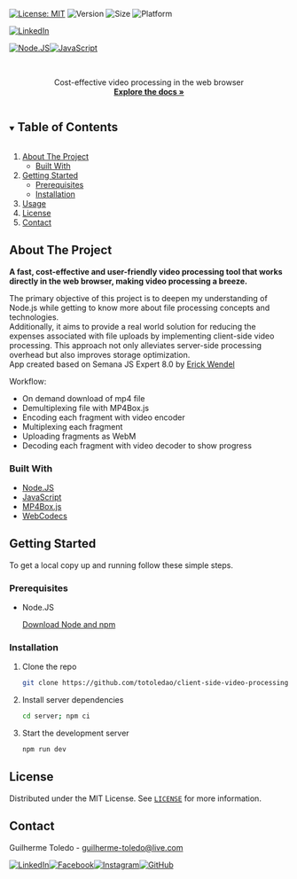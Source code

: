[![License: MIT][license-shield]][license-url]
![Version](https://img.shields.io/badge/version-1.0.0-6bd4a7)
![Size](https://img.shields.io/github/repo-size/totoledao/client-side-video-processing)
![Platform](https://img.shields.io/badge/platform-Web-7F00FF)

[![LinkedIn][linkedin-shield]][linkedin-url]

[![Node.JS][nodejs-shield]][nodejs-url][![JavaScript][javascript-shield]][javascript-url]

<!-- PROJECT LOGO -->
<br />
<p align="center">
  <a href="https://github.com/totoledao/client-side-video-processing">
    <!-- <img src="web\src\assets\logo.svg" alt="SpaceTime Logo" width="250"> -->
  </a>
  
  <p align="center">
    Cost-effective video processing in the web browser
    <br />
    <a href="https://github.com/totoledao/client-side-video-processing"><strong>Explore the docs »</strong></a>    
  </p>
</p>

<!-- TABLE OF CONTENTS -->
<details open="open">
  <summary><h2 style="display: inline-block">Table of Contents</h2></summary>
  <ol>
    <li>
      <a href="#about-the-project">About The Project</a>
      <ul>
        <li><a href="#built-with">Built With</a></li>
      </ul>
    </li>
    <li>
      <a href="#getting-started">Getting Started</a>
      <ul>
        <li><a href="#prerequisites">Prerequisites</a></li>
        <li><a href="#installation">Installation</a></li>
      </ul>
    </li>    
    <li><a href="#usage">Usage</a></li>
    <li><a href="#license">License</a></li>
    <li><a href="#contact">Contact</a></li>    
  </ol>
</details>

<!-- ABOUT THE PROJECT -->

## About The Project

**A fast, cost-effective and user-friendly video processing tool that works directly in the web browser, making video processing a breeze.**

The primary objective of this project is to deepen my understanding of Node.js while getting to know more about file processing concepts and technologies.<br>
Additionally, it aims to provide a real world solution for reducing the expenses associated with file uploads by implementing client-side video processing. This approach not only alleviates server-side processing overhead but also improves storage optimization.<br>
App created based on Semana JS Expert 8.0 by [Erick Wendel](https://cursos.erickwendel.com.br/)

Workflow:

- On demand download of mp4 file
- Demultiplexing file with MP4Box.js
- Encoding each fragment with video encoder
- Multiplexing each fragment
- Uploading fragments as WebM
- Decoding each fragment with video decoder to show progress

### Built With

- [Node.JS][nodejs-url]
- [JavaScript][javascript-url]
- [MP4Box.js](https://github.com/gpac/mp4box.js/)
- [WebCodecs](https://github.com/w3c/webcodecs/)

<!-- GETTING STARTED -->

## Getting Started

To get a local copy up and running follow these simple steps.

### Prerequisites

- Node.JS

  [Download Node and npm](https://nodejs.org/)

### Installation

1. Clone the repo
   ```sh
   git clone https://github.com/totoledao/client-side-video-processing.git
   ```
2. Install server dependencies
   ```sh
   cd server; npm ci
   ```
3. Start the development server
   ```sh
   npm run dev
   ```

<!-- USAGE EXAMPLES -->

<!-- ## Usage -->

<!-- ![web-login](https://github.com/totoledao/totoledao/assets/40635662/60743232-836d-4190-96bc-828b88c560ed)
Create an account or Login using your GitHub account -->

<!-- LICENSE -->

## License

Distributed under the MIT License. See [`LICENSE`][license-url] for more information.

<!-- CONTACT -->

## Contact

Guilherme Toledo - guilherme-toledo@live.com

[![LinkedIn](https://img.shields.io/badge/LinkedIn-0077B5?style=for-the-badge&logo=linkedin&logoColor=white)](https://www.linkedin.com/in/guilhermemtoledo/)[![Facebook](https://img.shields.io/badge/Facebook-1877F2?style=for-the-badge&logo=facebook&logoColor=white)](https://www.facebook.com/totoledao)[![Instagram](https://img.shields.io/badge/Instagram-E4405F?style=for-the-badge&logo=instagram&logoColor=white)](https://www.instagram.com/totoledao)[![GitHub](https://img.shields.io/badge/GitHub-100000?style=for-the-badge&logo=github&logoColor=whit)](https://www.github.com/totoledao)

<!-- MARKDOWN LINKS & IMAGES -->
<!-- https://www.markdownguide.org/basic-syntax/#reference-style-links -->

[license-shield]: https://img.shields.io/badge/License-MIT-blue.svg
[license-url]: https://github.com/totoledao/gameplay-app/blob/main/MIT-LICENSE.txt
[linkedin-shield]: https://img.shields.io/badge/-LinkedIn-black.svg?style=for-the-badge&logo=linkedin&colorB=0e76a8
[linkedin-url]: http://www.linkedin.com/in/guilhermemtoledo
[javascript-shield]: https://img.shields.io/badge/javascript-%23323330.svg?style=for-the-badge&logo=javascript&logoColor=%23F7DF1E
[javascript-url]: https://www.javascript.com/
[nodejs-shield]: https://img.shields.io/badge/Node.js-43853D?style=for-the-badge&logo=node.js&logoColor=white
[nodejs-url]: https://nodejs.org/
